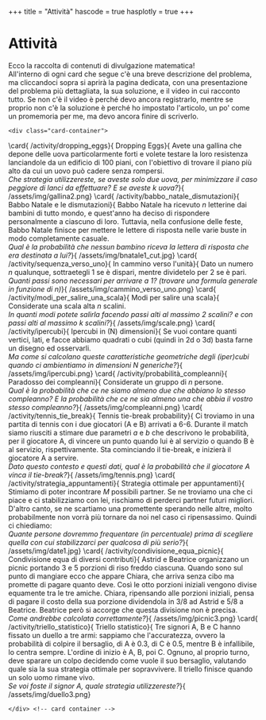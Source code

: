 +++
title = "Attività"
hascode = true
hasplotly = true
+++


# Attività

Ecco la raccolta di contenuti di divulgazione matematica! \
All'interno di ogni card che segue c'è una breve descrizione del problema, ma cliccandoci sopra si aprirà la pagina dedicata, con una presentazione del problema più dettagliata, la sua soluzione, e il video in cui racconto tutto. Se non c'è il video è perché devo ancora registrarlo, mentre se proprio non c'è la soluzione è perché ho impostato l'articolo, un po' come un promemoria per me, ma devo ancora finire di scriverlo.

~~~ 
<div class="card-container">
~~~ 
\card{
    /activity/dropping_eggs}{
        Dropping Eggs}{
            Avete una gallina che depone delle uova particolarmente forti e volete testare la loro resistenza lanciandole da un edificio di 100 piani, con l'obiettivo di trovare il piano più alto da cui un uovo può cadere senza rompersi.\
            _Che strategia utilizzereste, se aveste solo due uova, per minimizzare il caso peggiore di lanci da effettuare? E se aveste $k$ uova?_}{
                /assets/img/gallina2.png}
\card{
    /activity/babbo_natale_dismutazioni}{
        Babbo Natale e le dismutazioni}{
            Babbo Natale ha ricevuto $n$ letterine dai bambini di tutto mondo, e quest'anno ha deciso di rispondere personalmente a ciascuno di loro. Tuttavia, nella confusione delle feste, Babbo Natale finisce per mettere le lettere di risposta nelle varie buste in modo completamente casuale.\
            _Qual è la probabilità che nessun bambino riceva la lettera di risposta che era destinata a lui?_}{
                /assets/img/bnatale1_cut.jpg}
\card{
    /activity/sequenza_verso_uno}{
        In cammino verso l'unità}{
            Dato un numero $n$ qualunque, sottraetegli 1 se è dispari, mentre dividetelo per 2 se è pari.\
            _Quanti passi sono necessari per arrivare a 1? (trovare una formula generale in funzione di $n$)_}{
                /assets/img/cammino_verso_uno.png}
\card{
    /activity/modi_per_salire_una_scala}{
        Modi per salire una scala}{
            Considerate una scala alta $n$ scalini.\
            _In quanti modi potete salirla facendo passi alti al massimo 2 scalini? e con passi alti al massimo $k$ scalini?_}{
                /assets/img/scale.png}
\card{
    /activity/ipercubi}{
        Ipercubi in \(N\) dimensioni}{
            Se vuoi contare quanti vertici, lati, e facce abbiamo quadrati o cubi (quindi in 2d o 3d) basta farne un disegno ed osservarli.\
            _Ma come si calcolano queste caratteristiche geometriche degli (iper)cubi quando ci ambientiamo in dimensioni $N$ generiche?_}{
                /assets/img/ipercubi.png}
\card{
    /activity/probabilità_compleanni}{
        Paradosso dei compleanni}{
            Considerate un gruppo di $n$ persone.\
            _Qual è la probabilità che ce ne siamo almeno due che abbiano lo stesso compleanno? E la probabilità che ce ne sia almeno una che abbia il vostro stesso compleanno?_}{
                /assets/img/compleanni.png}
\card{
    /activity/tennis_tie_break}{
        Tennis tie-break probability}{
            Ci troviamo in una partita di tennis con i due giocatori (A e B) arrivati a 6-6. Durante il match siamo riusciti a stimare due parametri $a$ e $b$ che descrivono le probabilità, per il giocatore A, di vincere un punto quando lui è al servizio o quando B è al servizio, rispettivamente. Sta cominciando il tie-break, e inizierà il giocatore A a servire.\
            _Dato questo contesto e questi dati, qual è la probabilità che il giocatore A vinca il tie-break?_}{
                /assets/img/tennis.png}
\card{
    /activity/strategia_appuntamenti}{
        Strategia ottimale per appuntamenti}{
            Stimiamo di poter incontrare $M$ possibili partner. Se ne troviamo una che ci piace e ci stabilizziamo con lei, rischiamo di perderci partner futuri migliori. D'altro canto, se ne scartiamo una promettente sperando nelle altre, molto probabilmente non vorrà più tornare da noi nel caso ci ripensassimo. Quindi ci chiediamo:\
            _Quante persone dovremmo frequentare (in percentuale) prima di scegliere quella con cui stabilizzarci per qualcosa di più serio?_}{
                /assets/img/date1.jpg}
\card{
    /activity/condivisione_equa_picnic}{
        Condivisione equa di diversi contributi}{
            Astrid e Beatrice organizzano un picnic portando 3 e 5 porzioni di riso freddo ciascuna. Quando sono sul punto di mangiare ecco che appare Chiara, che arriva senza cibo ma promette di pagare quanto deve. Così le otto porzioni iniziali vengono divise equamente tra le tre amiche. Chiara, ripensando alle porzioni iniziali, pensa di pagare il costo della sua porzione dividendola in 3/8 ad Astrid e 5/8 a Beatrice. Beatrice però si accorge che questa divisione non è precisa.\
            _Come andrebbe calcolata correttamente?_}{
                /assets/img/picnic3.png}
\card{
    /activity/triello_statistico}{
        Triello statistico}{
            Tre signori A, B e C hanno fissato un duello a tre armi: sappiamo che l'accuratezza, ovvero la probabilità di colpire il bersaglio, di A è 0.3, di C è 0.5, mentre B è infallibile, lo centra sempre. L'ordine di inizio è A, B, poi C. Ognuno, al proprio turno, deve sparare un colpo decidendo come vuole il suo bersaglio, valutando quale sia la sua strategia ottimale per sopravvivere. Il triello finisce quando un solo uomo rimane vivo.\
            _Se voi foste il signor A, quale strategia utilizzereste?_}{
                /assets/img/duello3.png}
<!-- \card{
    link}{
        titolo}{
            testo}{
                img} -->

~~~ 
</div> <!-- card container -->
~~~ 

<!--   <div class="card">
      <h5 class="card-title">Another Card</h5>
      <p class="card-content">
        This card also has some text to display its content. You can customize it as needed.
      </p>
    <img src="https://via.placeholder.com/286x180" alt="Card Image" style="width: 100%; height: auto;">
      <div style="display: flex; justify-content: space-between; align-items: center;">
        <button style="border: 1px solid #6c757d; background-color: transparent; color: #6c757d; padding: 0.25rem 0.5rem; border-radius: 0.25rem; font-size: 0.875rem; cursor: pointer;">
          View
        </button>
        <small style="color: #6c757d;">5 mins</small>
      </div>
  </div> -->


<!-- {{ addcomments }} -->